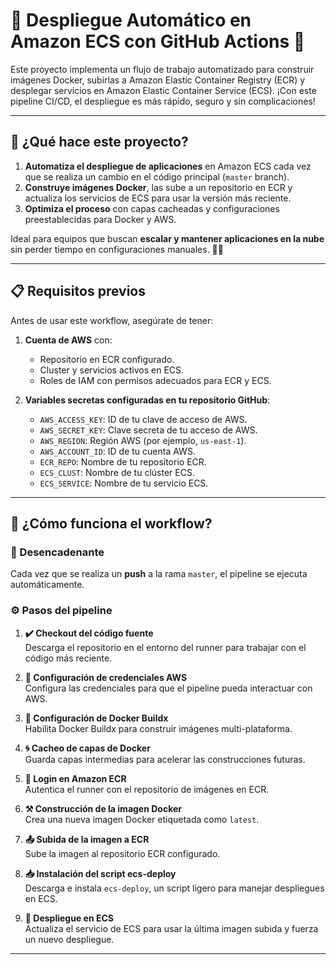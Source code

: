 # 🚀 Despliegue Automático en Amazon ECS con GitHub Actions 🚀  

Este proyecto implementa un flujo de trabajo automatizado para construir imágenes Docker, subirlas a Amazon Elastic Container Registry (ECR) y desplegar servicios en Amazon Elastic Container Service (ECS). ¡Con este pipeline CI/CD, el despliegue es más rápido, seguro y sin complicaciones!  

---

## 🌟 ¿Qué hace este proyecto?

1. **Automatiza el despliegue de aplicaciones** en Amazon ECS cada vez que se realiza un cambio en el código principal (`master` branch).  
2. **Construye imágenes Docker**, las sube a un repositorio en ECR y actualiza los servicios de ECS para usar la versión más reciente.  
3. **Optimiza el proceso** con capas cacheadas y configuraciones preestablecidas para Docker y AWS.  

Ideal para equipos que buscan **escalar y mantener aplicaciones en la nube** sin perder tiempo en configuraciones manuales. 🚀✨  

---

## 📋 Requisitos previos  

Antes de usar este workflow, asegúrate de tener:  

1. **Cuenta de AWS** con:
   - Repositorio en ECR configurado.
   - Cluster y servicios activos en ECS.
   - Roles de IAM con permisos adecuados para ECR y ECS.  
   
2. **Variables secretas configuradas en tu repositorio GitHub**:
   - `AWS_ACCESS_KEY`: ID de tu clave de acceso de AWS.
   - `AWS_SECRET_KEY`: Clave secreta de tu acceso de AWS.
   - `AWS_REGION`: Región AWS (por ejemplo, `us-east-1`).
   - `AWS_ACCOUNT_ID`: ID de tu cuenta AWS.
   - `ECR_REPO`: Nombre de tu repositorio ECR.
   - `ECS_CLUST`: Nombre de tu clúster ECS.
   - `ECS_SERVICE`: Nombre de tu servicio ECS.

---

## 🌌 ¿Cómo funciona el workflow?  

### 🚦 Desencadenante  
Cada vez que se realiza un **push** a la rama `master`, el pipeline se ejecuta automáticamente.

### ⚙️ Pasos del pipeline  

1. **✔️ Checkout del código fuente**  
   Descarga el repositorio en el entorno del runner para trabajar con el código más reciente.  

2. **🔑 Configuración de credenciales AWS**  
   Configura las credenciales para que el pipeline pueda interactuar con AWS.  

3. **🐳 Configuración de Docker Buildx**  
   Habilita Docker Buildx para construir imágenes multi-plataforma.  

4. **🌀 Cacheo de capas de Docker**  
   Guarda capas intermedias para acelerar las construcciones futuras.  

5. **🔐 Login en Amazon ECR**  
   Autentica el runner con el repositorio de imágenes en ECR.  

6. **⚒️ Construcción de la imagen Docker**  
   Crea una nueva imagen Docker etiquetada como `latest`.  

7. **📤 Subida de la imagen a ECR**  
   Sube la imagen al repositorio ECR configurado.  

8. **📥 Instalación del script ecs-deploy**  
   Descarga e instala `ecs-deploy`, un script ligero para manejar despliegues en ECS.  

9. **🚀 Despliegue en ECS**  
   Actualiza el servicio de ECS para usar la última imagen subida y fuerza un nuevo despliegue.  

---

